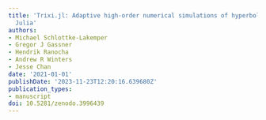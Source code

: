 ```yaml
---
title: 'Trixi.jl: Adaptive high-order numerical simulations of hyperbolic PDEs in
  Julia'
authors:
- Michael Schlottke-Lakemper
- Gregor J Gassner
- Hendrik Ranocha
- Andrew R Winters
- Jesse Chan
date: '2021-01-01'
publishDate: '2023-11-23T12:20:16.639680Z'
publication_types:
- manuscript
doi: 10.5281/zenodo.3996439
---
```

